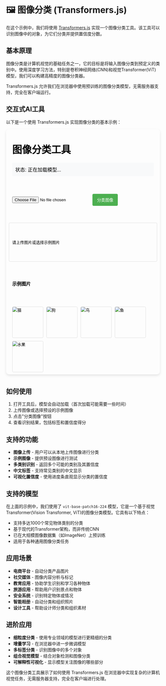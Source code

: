 # 🖼️ 图像分类 (Transformers.js)

在这个示例中，我们将使用 [Transformers.js](https://huggingface.co/docs/transformers.js/index) 实现一个图像分类工具。该工具可以识别图像中的对象，为它们分类并提供置信度分数。

## 基本原理

图像分类是计算机视觉的基础任务之一，它的目标是将输入图像分类到预定义的类别中。使用深度学习方法，特别是卷积神经网络(CNN)和视觉Transformer(ViT)模型，我们可以构建高精度的图像分类器。

Transformers.js 允许我们在浏览器中使用预训练的图像分类模型，无需服务器支持，完全在客户端运行。

## 交互式AI工具

以下是一个使用 Transformers.js 实现图像分类的基本示例：

<div style="position: relative; padding-bottom: 10px;">
<iframe id="图像分类示例" style="width: 100%; height: 800px; border: none; border-radius: 10px; box-shadow: 0 4px 8px rgba(0,0,0,0.1);" srcdoc='<!DOCTYPE html>
<html lang="zh">
<head>
    <title>Transformers.js 图像分类示例</title>
    <script src="https://cdn.jsdelivr.net/npm/@xenova/transformers@2.14.0"></script>
    <style>
        body {
            font-family: Arial, sans-serif;
            max-width: 800px;
            margin: 0 auto;
            padding: 20px;
        }
        .container {
            display: flex;
            flex-direction: column;
            gap: 20px;
        }
        .image-container {
            display: flex;
            flex-direction: column;
            align-items: center;
            gap: 10px;
        }
        #image-preview {
            max-width: 100%;
            max-height: 400px;
            border: 1px solid #ddd;
            border-radius: 4px;
            display: none;
        }
        #results {
            width: 100%;
            padding: 10px;
            border: 1px solid #ddd;
            border-radius: 4px;
            min-height: 100px;
            margin-top: 10px;
        }
        #status {
            padding: 10px;
            background-color: #f8f9fa;
            border-radius: 4px;
            margin-bottom: 10px;
        }
        button {
            padding: 10px 15px;
            background-color: #4CAF50;
            color: white;
            border: none;
            border-radius: 4px;
            cursor: pointer;
        }
        button:hover {
            background-color: #45a049;
        }
        .result-item {
            display: flex;
            justify-content: space-between;
            padding: 8px;
            border-bottom: 1px solid #eee;
        }
        .result-item:last-child {
            border-bottom: none;
        }
        .progress-container {
            width: 100%;
            height: 20px;
            background-color: #f3f3f3;
            border-radius: 10px;
            margin-top: 5px;
        }
        .progress-bar {
            height: 100%;
            border-radius: 10px;
            background-color: #4CAF50;
            text-align: center;
            line-height: 20px;
            color: white;
            font-size: 12px;
        }
        .sample-images {
            display: flex;
            flex-wrap: wrap;
            gap: 10px;
            margin-top: 20px;
        }
        .sample-image {
            width: 100px;
            height: 100px;
            object-fit: cover;
            border: 1px solid #ddd;
            border-radius: 4px;
            cursor: pointer;
        }
        .sample-image:hover {
            border-color: #4CAF50;
        }
        .upload-container {
            display: flex;
            gap: 10px;
            align-items: center;
        }
    </style>
</head>
<body>
    <h1>图像分类工具</h1>
    <div class="container">
        <div id="status">状态: 正在加载模型...</div>
        
        <div class="upload-container">
            <input type="file" id="image-upload" accept="image/*">
            <button id="classify-btn">分类图像</button>
        </div>
        
        <div class="image-container">
            <img id="image-preview" alt="预览">
            <div id="results">
                <p>请上传图片或选择示例图片</p>
            </div>
        </div>

        <h3>示例图片</h3>
        <div class="sample-images">
            <img src="https://huggingface.co/datasets/Xenova/transformers.js-docs/resolve/main/cat.jpg" class="sample-image" alt="猫">
            <img src="https://huggingface.co/datasets/Xenova/transformers.js-docs/resolve/main/dog.jpg" class="sample-image" alt="狗">
            <img src="https://huggingface.co/datasets/Xenova/transformers.js-docs/resolve/main/bird.jpg" class="sample-image" alt="鸟">
            <img src="https://huggingface.co/datasets/Xenova/transformers.js-docs/resolve/main/fish.jpg" class="sample-image" alt="鱼">
            <img src="https://huggingface.co/datasets/Xenova/transformers.js-docs/resolve/main/fruits.jpg" class="sample-image" alt="水果">
        </div>
    </div>

    <script>
        // 使用 Transformers.js 进行图像分类
        const { pipeline, RawImage } = window.transformers;
        
        const statusElement = document.getElementById(&apos;status&apos;);
        const imageUpload = document.getElementById(&apos;image-upload&apos;);
        const imagePreview = document.getElementById(&apos;image-preview&apos;);
        const classifyButton = document.getElementById(&apos;classify-btn&apos;);
        const resultsContainer = document.getElementById(&apos;results&apos;);
        const sampleImages = document.querySelectorAll(&apos;.sample-image&apos;);
        
        let classificationPipeline = null;
        let currentImage = null;
        
        // 加载模型
        async function loadModel() {
            try {
                statusElement.textContent = &apos;状态: 正在加载图像分类模型...&apos;;
                
                // 使用预训练的图像分类模型
                classificationPipeline = await pipeline(&apos;image-classification&apos;, &apos;Xenova/vit-base-patch16-224&apos;);
                
                statusElement.textContent = &apos;状态: 模型已加载，准备就绪&apos;;
                classifyButton.disabled = false;
            } catch (error) {
                statusElement.textContent = `状态: 模型加载失败 - ${error.message}`;
                console.error(&apos;模型加载错误:&apos;, error);
            }
        }
        
        // 预览上传的图像
        function previewImage(file) {
            return new Promise((resolve) => {
                const reader = new FileReader();
                
                reader.onload = function(e) {
                    imagePreview.src = e.target.result;
                    imagePreview.style.display = &apos;block&apos;;
                    currentImage = e.target.result;
                    resolve();
                };
                
                reader.readAsDataURL(file);
            });
        }
        
        // 预览示例图像
        function previewSampleImage(url) {
            return new Promise((resolve) => {
                imagePreview.src = url;
                imagePreview.style.display = &apos;block&apos;;
                currentImage = url;
                resolve();
            });
        }
        
        // 分类图像
        async function classifyImage() {
            if (!currentImage) {
                alert(&apos;请先上传或选择一张图片&apos;);
                return;
            }
            
            if (!classificationPipeline) {
                alert(&apos;模型尚未加载完成，请稍候&apos;);
                return;
            }
            
            try {
                statusElement.textContent = &apos;状态: 正在分类图像...&apos;;
                resultsContainer.innerHTML = &apos;<p>正在分析...</p>&apos;;
                
                // 准备图像
                const img = await RawImage.fromURL(currentImage);
                
                // 进行分类
                const result = await classificationPipeline(img);
                
                // 显示结果
                displayResults(result);
                
                statusElement.textContent = &apos;状态: 图像分类完成&apos;;
            } catch (error) {
                statusElement.textContent = `状态: 分类失败 - ${error.message}`;
                resultsContainer.innerHTML = `<p>分类失败: ${error.message}</p>`;
                console.error(&apos;分类错误:&apos;, error);
            }
        }
        
        // 显示分类结果
        function displayResults(results) {
            resultsContainer.innerHTML = &apos;&apos;;
            
            results.forEach(result => {
                const { label, score } = result;
                
                const resultItem = document.createElement(&apos;div&apos;);
                resultItem.className = &apos;result-item&apos;;
                
                // 显示标签（转换为中文）
                const labelElement = document.createElement(&apos;div&apos;);
                labelElement.textContent = translateLabel(label);
                
                // 创建进度条容器
                const progressContainer = document.createElement(&apos;div&apos;);
                progressContainer.className = &apos;progress-container&apos;;
                
                // 创建进度条
                const progressBar = document.createElement(&apos;div&apos;);
                progressBar.className = &apos;progress-bar&apos;;
                progressBar.style.width = `${score * 100}%`;
                progressBar.textContent = `${(score * 100).toFixed(2)}%`;
                
                // 添加进度条到容器
                progressContainer.appendChild(progressBar);
                
                // 创建结果显示容器
                const resultDisplay = document.createElement(&apos;div&apos;);
                resultDisplay.appendChild(labelElement);
                resultDisplay.appendChild(progressContainer);
                
                resultItem.appendChild(resultDisplay);
                
                resultsContainer.appendChild(resultItem);
            });
        }
        
        // 简单的标签翻译函数（可以扩展）
        function translateLabel(label) {
            // 这里可以添加更多的翻译
            const translations = {
                &apos;cat&apos;: &apos;猫&apos;,
                &apos;dog&apos;: &apos;狗&apos;,
                &apos;bird&apos;: &apos;鸟&apos;,
                &apos;fish&apos;: &apos;鱼&apos;,
                &apos;tiger&apos;: &apos;老虎&apos;,
                &apos;lion&apos;: &apos;狮子&apos;,
                &apos;elephant&apos;: &apos;大象&apos;,
                &apos;zebra&apos;: &apos;斑马&apos;,
                &apos;giraffe&apos;: &apos;长颈鹿&apos;,
                &apos;bear&apos;: &apos;熊&apos;,
                &apos;panda&apos;: &apos;熊猫&apos;,
                &apos;koala&apos;: &apos;考拉&apos;,
                &apos;monkey&apos;: &apos;猴子&apos;,
                &apos;rabbit&apos;: &apos;兔子&apos;,
                &apos;fox&apos;: &apos;狐狸&apos;,
                &apos;wolf&apos;: &apos;狼&apos;,
                &apos;deer&apos;: &apos;鹿&apos;,
                &apos;horse&apos;: &apos;马&apos;,
                &apos;cow&apos;: &apos;牛&apos;,
                &apos;sheep&apos;: &apos;羊&apos;,
                &apos;goat&apos;: &apos;山羊&apos;,
                &apos;pig&apos;: &apos;猪&apos;,
                &apos;chicken&apos;: &apos;鸡&apos;,
                &apos;duck&apos;: &apos;鸭子&apos;,
                &apos;goose&apos;: &apos;鹅&apos;,
                &apos;owl&apos;: &apos;猫头鹰&apos;,
                &apos;eagle&apos;: &apos;老鹰&apos;,
                &apos;hawk&apos;: &apos;鹰&apos;,
                &apos;penguin&apos;: &apos;企鹅&apos;,
                &apos;dolphin&apos;: &apos;海豚&apos;,
                &apos;whale&apos;: &apos;鲸鱼&apos;,
                &apos;shark&apos;: &apos;鲨鱼&apos;,
                &apos;apple&apos;: &apos;苹果&apos;,
                &apos;banana&apos;: &apos;香蕉&apos;,
                &apos;orange&apos;: &apos;橙子&apos;,
                &apos;grape&apos;: &apos;葡萄&apos;,
                &apos;strawberry&apos;: &apos;草莓&apos;,
                &apos;watermelon&apos;: &apos;西瓜&apos;,
                &apos;pineapple&apos;: &apos;菠萝&apos;,
                &apos;mango&apos;: &apos;芒果&apos;,
                &apos;car&apos;: &apos;汽车&apos;,
                &apos;truck&apos;: &apos;卡车&apos;,
                &apos;bus&apos;: &apos;公交车&apos;,
                &apos;bicycle&apos;: &apos;自行车&apos;,
                &apos;motorcycle&apos;: &apos;摩托车&apos;,
                &apos;train&apos;: &apos;火车&apos;,
                &apos;airplane&apos;: &apos;飞机&apos;,
                &apos;helicopter&apos;: &apos;直升机&apos;,
                &apos;ship&apos;: &apos;船&apos;,
                &apos;boat&apos;: &apos;小船&apos;
            };
            
            // 尝试匹配完整标签
            if (translations[label.toLowerCase()]) {
                return translations[label.toLowerCase()];
            }
            
            // 尝试匹配标签中的单词
            for (const [eng, zh] of Object.entries(translations)) {
                if (label.toLowerCase().includes(eng.toLowerCase())) {
                    return zh + &apos; (&apos; + label + &apos;)&apos;;
                }
            }
            
            // 如果没有匹配到，返回原始标签
            return label;
        }
        
        // 事件监听
        imageUpload.addEventListener(&apos;change&apos;, async (e) => {
            if (e.target.files.length > 0) {
                await previewImage(e.target.files[0]);
            }
        });
        
        classifyButton.addEventListener(&apos;click&apos;, classifyImage);
        
        // 示例图片点击事件
        sampleImages.forEach(img => {
            img.addEventListener(&apos;click&apos;, async () => {
                await previewSampleImage(img.src);
            });
        });
        
        // 初始化模型
        loadModel();
    </script>
</body>
</html>
'></iframe>
</div>

## 如何使用

1. 打开工具后，模型会自动加载（首次加载可能需要一些时间）
2. 上传图像或选择预设的示例图像
3. 点击"分类图像"按钮
4. 查看识别结果，包括标签和置信度得分

## 支持的功能

- **图像上传** - 用户可以从本地上传图像进行分类
- **示例图像** - 提供预设图像进行测试
- **多类别识别** - 返回多个可能的类别及其置信度
- **中文标签** - 支持常见类别的中文显示
- **可视化置信度** - 使用进度条直观显示分类的置信度

## 支持的模型

在上面的示例中，我们使用了 `vit-base-patch16-224` 模型，它是一个基于视觉Transformer(Vision Transformer, ViT)的图像分类模型。它具有以下特点：

- 支持多达1000个常见物体类别的分类
- 基于现代的Transformer架构，而非传统CNN
- 已在大规模图像数据集（如ImageNet）上预训练
- 适用于各种通用图像分类任务

## 应用场景

- **电商平台** - 自动分类产品图片
- **社交媒体** - 图像内容分析与标记
- **教育应用** - 协助学生识别和学习各种物体
- **旅游应用** - 帮助用户识别景点和物体
- **安全系统** - 识别特定物体或情况
- **智能相册** - 自动分类和组织照片
- **设计工具** - 帮助设计师分类和组织素材

## 进阶应用

- **细粒度分类** - 使用专业领域的模型进行更精细的分类
- **增量学习** - 在浏览器中进一步微调模型
- **多标签分类** - 识别图像中的多个对象
- **组合视觉模型** - 结合对象检测和图像分类
- **可解释性可视化** - 显示模型关注图像的哪些部分

这个图像分类工具展示了如何使用 Transformers.js 在浏览器中实现复杂的计算机视觉任务，无需服务器支持，完全在客户端进行处理。
